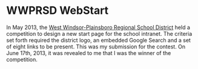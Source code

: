# WWPRSD WebStart #
In May 2013, the [West Windsor-Plainsboro Regional School District](http://www.ww-p.org/) held a competition to design a new start page for the school intranet. The criteria set forth required the district logo, an embedded Google Search and a set of eight links to be present. This was my submission for the contest. On June 17th, 2013, it was revealed to me that I was the winner of the competition.
